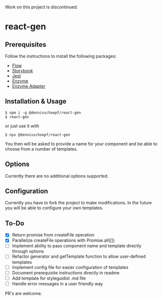 Work on this project is discontinued.

# react-gen

## Prerequisites

Follow the instructions to install the following packages:
- [Flow](https://flow.org/)
- [Storybook](https://github.com/storybooks/storybook)
- [Jest](https://facebook.github.io/jest/)
- [Enzyme](https://github.com/airbnb/enzyme)
- [Enzyme Adapter](https://github.com/airbnb/enzyme/tree/master/packages/enzyme-adapter-react-16)

## Installation & Usage

```
$ npm i -g @dennisschoepf/react-gen
$ react-gen
```
or just use it with
```
$ npx @dennisschoepf/react-gen
```

You then will be asked to provide a name for your component and be able to choose from a number of templates.

## Options

Currently there are no additional options supported.

## Configuration

Currently you have to fork the project to make modifications. In the future you will be able to configure your own templates.

## To-Do
- [X] Return promise from createFile operation
- [X] Parallelize createFile operations with Promise.all([])
- [ ] Implement ability to pass component name and template directly through options
- [ ] Refactor generator and getTemplate function to allow user-defined templates
- [ ] Implement config file for easier configuration of templates
- [ ] Document prerequisite instructions directly in readme
- [ ] Add template for styleguidist .md file
- [ ] Handle error messages in a user friendly way

PR's are welcome.

